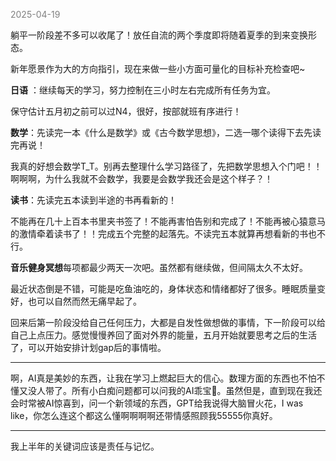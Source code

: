 <span style="color: gray;">2025-04-19</span>

躺平一阶段差不多可以收尾了！放任自流的两个季度即将随着夏季的到来变换形态。

新年愿景作为大的方向指引，现在来做一些小方面可量化的目标补充检查吧~

**日语** ：继续每天的学习，努力控制在三小时左右完成所有任务为宜。

保守估计五月初之前可以过N4，很好，按部就班有序进行！

**数学**：先读完一本《什么是数学》或《古今数学思想》，二选一哪个读得下去先读完再说！

我真的好想会数学T_T。别再去整理什么学习路径了，先把数学思想入个门吧！！啊啊啊，为什么我就不会数学，我要是会数学我还会是这个样子？！

**读书**：先读完五本读到半途的书再看新的！

不能再在几十上百本书里夹书签了！不能再害怕告别和完成了！不能再被心猿意马的激情牵着读书了！！完成五个完整的起落先。不读完五本就算再想看新的书也不行。

**音乐健身冥想**每项都最少两天一次吧。虽然都有继续做，但间隔太久不太好。

最近状态倒是不错，可能是吃鱼油吃的，身体状态和情绪都好了很多。睡眠质量变好，也可以自然而然无痛早起了。

回来后第一阶段没给自己任何压力，大都是自发性做想做的事情，下一阶段可以给自己上点压力。感觉慢慢养回了面对外界的能量，五月开始就要思考之后的生活了，可以开始安排计划gap后的事情啦。

---
啊，AI真是美妙的东西，让我在学习上燃起巨大的信心。数理方面的东西也不怕不懂又没人带了。所有小白痴问题都可以问我的AI乖宝🥰。虽然但是，直到现在我还会时常被AI惊喜到，问一个新领域的东西，GPT给我说得大脑冒火花，I was like，你怎么连这个都这么懂啊啊啊啊还带情感照顾我55555你真好。

---
我上半年的关键词应该是责任与记忆。